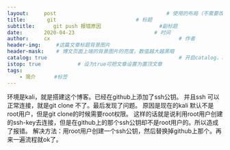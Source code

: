 ```yaml
---
layout:     post                                    # 使用的布局（不需要改）
title:       git                          # 标题 
subtitle:      git push 报错原因                   #副标题
date:       2020-04-23                          # 时间
author:     cx                                          # 作者
header-img:     #这篇文章标题背景图片
header-mask:    # 博文页面上端的背景图片的亮度，数值越大越黑暗
catalog: true                                           # 开启catalog，将在博文侧边展示博文的结构
istop: true            # 设为true可把文章设置为置顶文章
tags:
    - 简介      #标签
---
```



环境是kali，就是搭建这个博客。已经在github上添加了ssh公钥。
并且ssh 可以正常连接，就是git clone 不了。最后发现了问题。
原因是现在的kali 默认不是root用户，但是git clone的时候需要root权限。
这样的话就是说利用root用户创建的ssh-key去连接，但是在github上的那个ssh公钥却不是root用户的。所以造成了报错。
解决方法：用root用户创建一个ssh公钥，然后替换掉github上那个。再来一遍流程就ok了。